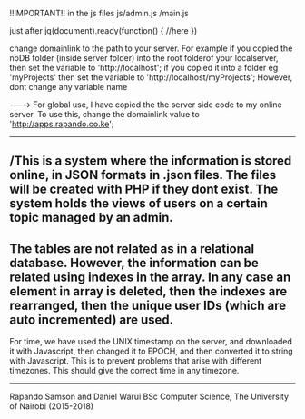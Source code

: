 !!IMPORTANT!!
in the js files
js/admin.js
  /main.js

 just after 
 	jq(document).ready(function() {
 	//here
 }) 

 change domainlink to the path to your server. For example if you copied the noDB folder (inside server folder) into the root folderof your localserver, then set the variable to
 'http://localhost';
 if you copied it into a folder eg 'myProjects'
 then set the variable to 'http://localhost/myProjects';
However, dont change any variable name

--->
For global use, I have copied the the server side code to my online server. To use this, change the domainlink value to 'http://apps.rapando.co.ke';

______________
/This is a system where the information is stored online, in JSON formats in .json files. The files will be created with PHP if they dont exist. The system holds the views of users on a certain topic managed by an admin.
-----
The tables are not related as in a relational database. However, the information can be related using indexes in the array. In any case an element in array is deleted, then the indexes are rearranged, then the unique user IDs (which are auto incremented) are used. 
----
For time, we have used the UNIX timestamp on the server, and downloaded it with Javascript, then changed it to EPOCH, and then converted it to string with Javascript. This is to prevent problems that arise with different timezones. This should give the correct time in any timezone.
______

Rapando Samson and Daniel Warui
BSc Computer Science, The University of Nairobi (2015-2018)